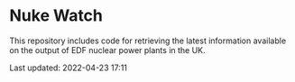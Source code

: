 # Nuke Watch

This repository includes code for retrieving the latest information available on the output of EDF nuclear power plants in the UK.

Last updated: 2022-04-23 17:11